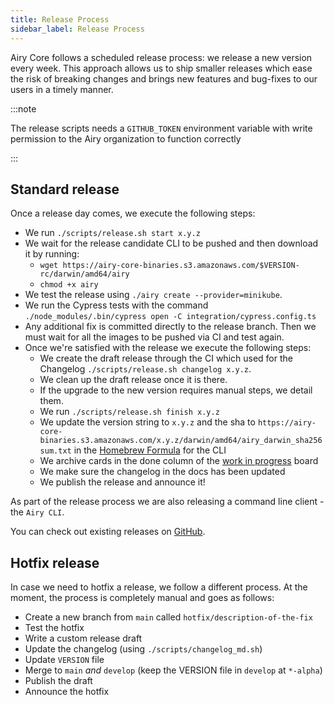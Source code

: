 ```yaml
---
title: Release Process
sidebar_label: Release Process
---
```


Airy Core follows a scheduled release process: we release a new version every
week. This approach allows us to ship smaller releases which ease the risk of
breaking changes and brings new features and bug-fixes to our users in a timely
manner.

:::note

The release scripts needs a `GITHUB_TOKEN` environment variable with write
permission to the Airy organization to function correctly

:::

## Standard release

Once a release day comes, we execute the following steps:

- We run `./scripts/release.sh start x.y.z`
- We wait for the release candidate CLI to be pushed and then download it by running:
  - `wget https://airy-core-binaries.s3.amazonaws.com/$VERSION-rc/darwin/amd64/airy`
  - `chmod +x airy`
- We test the release using `./airy create --provider=minikube`.
- We run the Cypress tests with the command `./node_modules/.bin/cypress open -C integration/cypress.config.ts`
- Any additional fix is committed directly to the release branch. Then we must wait for all the images to be pushed via CI and test again.
- Once we're satisfied with the release we execute the following steps:
  - We create the draft release through the CI which used for the Changelog `./scripts/release.sh changelog x.y.z`.
  - We clean up the draft release once it is there.
  - If the upgrade to the new version requires manual steps, we detail them.
  - We run `./scripts/release.sh finish x.y.z`
  - We update the version string to `x.y.z` and the sha to `https://airy-core-binaries.s3.amazonaws.com/x.y.z/darwin/amd64/airy_darwin_sha256sum.txt` in the [Homebrew
    Formula](https://github.com/airyhq/homebrew-airy/blob/main/Formula/cli.rb)
    for the CLI
  - We archive cards in the done column of the [work in progress](https://github.com/airyhq/airy/projects/1) board
  - We make sure the changelog in the docs has been updated
  - We publish the release and announce it!

As part of the release process we are also releasing a command line client - the
`Airy CLI`.

You can check out existing releases on
[GitHub](https://github.com/airyhq/airy/releases).

## Hotfix release

In case we need to hotfix a release, we follow a different process.
At the moment, the process is completely manual and goes as follows:

- Create a new branch from `main` called `hotfix/description-of-the-fix`
- Test the hotfix
- Write a custom release draft
- Update the changelog (using `./scripts/changelog_md.sh`)
- Update `VERSION` file
- Merge to `main` _and_ `develop` (keep the VERSION file in `develop` at `*-alpha`)
- Publish the draft
- Announce the hotfix
